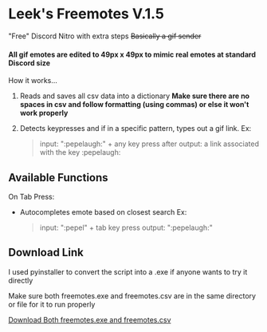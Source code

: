 # Leek's Freemotes V.1.5
 "Free" Discord Nitro with extra steps
 ~~Basically a gif sender~~
#### All gif emotes are edited to 49px x 49px to mimic real emotes at standard Discord size


How it works...

1. Reads and saves all csv data into a dictionary
**Make sure there are no spaces in csv and follow formatting (using commas) or else it won't work properly**

2. Detects keypresses and if in a specific pattern, types out a gif link.
	Ex:
	> input: ":pepelaugh:" + any key press after
	> output: a link associated with the key :pepelaugh:

## Available Functions

On Tab Press:
- Autocompletes emote based on closest search
 	Ex:
 	> input: ":pepel" + tab key press
 	> output: ":pepelaugh:"

## Download Link

I used pyinstaller to convert the script into a .exe if anyone wants to try it directly

Make sure both freemotes.exe and freemotes.csv are in the same directory or file for it to run properly


[Download Both freemotes.exe and freemotes.csv](https://minhaskamal.github.io/DownGit/#/home?url=https://github.com/minjualgae/Freemotes/tree/main/Freemotes)